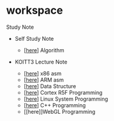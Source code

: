 # workspace
Study Note

- Self Study Note 
  - [[here](https://github.com/daeroro/StudyNote/tree/master/algorithm)] Algorithm

- KOITT3 Lecture Note
  - [[here](https://github.com/daeroro/StudyNote/tree/master/x86_asm_note)] x86 asm 
  - [[here](https://github.com/daeroro/StudyNote/tree/master/ARM_asm_note)] ARM asm 
  - [[here](https://github.com/daeroro/StudyNote/tree/master/data_structure_note)] Data Structure 
  - [[here](https://github.com/daeroro/StudyNote/tree/master/workspace)] Cortex R5F Programming 
  - [[here](https://github.com/daeroro/StudyNote/tree/master/linux_lecture_note)] Linux System Programming 
  - [[here](https://github.com/daeroro/StudyNote/tree/master/c%2B%2B_note/cpp)] C++ Programming 
  - [[here]]WebGL Programming 

